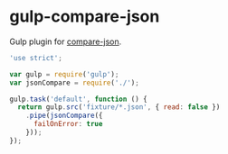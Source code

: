 # gulp-compare-json

Gulp plugin for [compare-json](https://github.com/nolemmings/compare-json).

```javascript
'use strict';

var gulp = require('gulp');
var jsonCompare = require('./');

gulp.task('default', function () {
  return gulp.src('fixture/*.json', { read: false })
    .pipe(jsonCompare({
      failOnError: true
    }));
});
```
